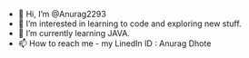 - 👋 Hi, I’m @Anurag2293
- 👀 I’m interested in learning to code and exploring new stuff.
- 🌱 I’m currently learning JAVA.
- 📫 How to reach me - my LinedIn ID : Anurag Dhote

<!---
Anurag2293/Anurag2293 is a ✨ special ✨ repository because its `README.md` (this file) appears on your GitHub profile.
You can click the Preview link to take a look at your changes.
--->
